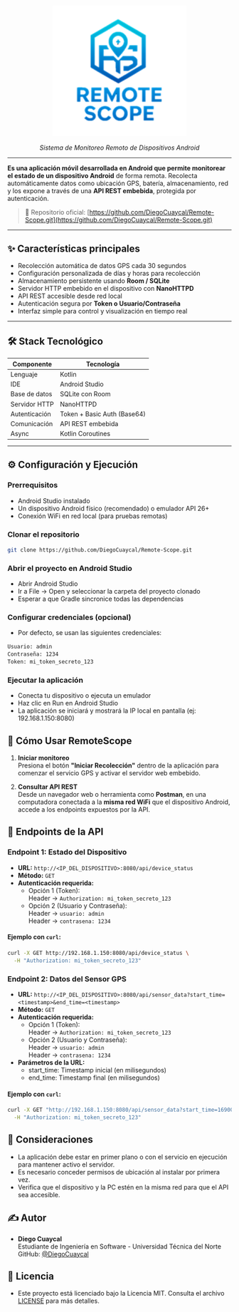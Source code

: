 <p align="center">
  <img src="LogoRemoteScope.png" alt="Logo de RemoteScope" width="300"/>
</p>

<p align="center"><i>Sistema de Monitoreo Remoto de Dispositivos Android</i></p>

---

**Es una aplicación móvil desarrollada en Android que permite monitorear el estado de un dispositivo Android** de forma remota. Recolecta automáticamente datos como ubicación GPS, batería, almacenamiento, red y los expone a través de una **API REST embebida**, protegida por autenticación.

> 📁 Repositorio oficial: [https://github.com/DiegoCuaycal/Remote-Scope.git](https://github.com/DiegoCuaycal/Remote-Scope.git)
---

## ✨ Características principales

-  Recolección automática de datos GPS cada 30 segundos
-  Configuración personalizada de días y horas para recolección
-  Almacenamiento persistente usando **Room / SQLite**
-  Servidor HTTP embebido en el dispositivo con **NanoHTTPD**
-  API REST accesible desde red local
-  Autenticación segura por **Token o Usuario/Contraseña**
-  Interfaz simple para control y visualización en tiempo real

---

## 🛠️ Stack Tecnológico

| Componente          | Tecnología               |
|---------------------|---------------------------|
| Lenguaje            | Kotlin                    |
| IDE                 | Android Studio  
| Base de datos       | SQLite con Room           |
| Servidor HTTP       | NanoHTTPD                 |
| Autenticación       | Token + Basic Auth (Base64) |
| Comunicación        | API REST embebida         |
| Async               | Kotlin Coroutines         |

---

## ⚙️ Configuración y Ejecución

### Prerrequisitos

- Android Studio instalado
- Un dispositivo Android físico (recomendado) o emulador API 26+
- Conexión WiFi en red local (para pruebas remotas)

### Clonar el repositorio

```bash
git clone https://github.com/DiegoCuaycal/Remote-Scope.git
```

### Abrir el proyecto en Android Studio

- Abrir Android Studio
- Ir a File -> Open y seleccionar la carpeta del proyecto clonado
- Esperar a que Gradle sincronice todas las dependencias

### Configurar credenciales (opcional)

- Por defecto, se usan las siguientes credenciales:
  
```bash
Usuario: admin
Contraseña: 1234
Token: mi_token_secreto_123
```

### Ejecutar la aplicación

- Conecta tu dispositivo o ejecuta un emulador
- Haz clic en Run en Android Studio
- La aplicación se iniciará y mostrará la IP local en pantalla (ej: 192.168.1.150:8080)

## 🚀 Cómo Usar RemoteScope

1. **Iniciar monitoreo**  
   Presiona el botón **"Iniciar Recolección"** dentro de la aplicación para comenzar el servicio GPS y activar el servidor web embebido.

2. **Consultar API REST**  
   Desde un navegador web o herramienta como **Postman**, en una computadora conectada a la **misma red WiFi** que el dispositivo Android, accede a los endpoints expuestos por la API.


## 📡 Endpoints de la API

### Endpoint 1: Estado del Dispositivo

- **URL:** `http://<IP_DEL_DISPOSITIVO>:8080/api/device_status`
- **Método:** `GET`
- **Autenticación requerida:**
  - Opción 1 (Token):  
    Header → `Authorization: mi_token_secreto_123`
  - Opción 2 (Usuario y Contraseña):  
    Header → `usuario: admin`  
    Header → `contrasena: 1234`

#### Ejemplo con `curl`:
```bash
curl -X GET http://192.168.1.150:8080/api/device_status \
  -H "Authorization: mi_token_secreto_123"
```

### Endpoint 2: Datos del Sensor GPS

- **URL:** `http://<IP_DEL_DISPOSITIVO>:8080/api/sensor_data?start_time=<timestamp>&end_time=<timestamp>`
- **Método:** `GET`
- **Autenticación requerida:**
  - Opción 1 (Token):  
    Header → `Authorization: mi_token_secreto_123`
  - Opción 2 (Usuario y Contraseña):  
    Header → `usuario: admin`  
    Header → `contrasena: 1234`
- **Parámetros de la URL:**
  - start_time: Timestamp inicial (en milisegundos)
  - end_time: Timestamp final (en milisegundos)

#### Ejemplo con `curl`:
```bash
curl -X GET "http://192.168.1.150:8080/api/sensor_data?start_time=1690000000000&end_time=1990000000000" \
  -H "Authorization: mi_token_secreto_123"
```
## 📌 Consideraciones

- La aplicación debe estar en primer plano o con el servicio en ejecución para mantener activo el servidor.
- Es necesario conceder permisos de ubicación al instalar por primera vez.
- Verifica que el dispositivo y la PC estén en la misma red para que el API sea accesible.

## ✍️ Autor

- **Diego Cuaycal**  
  Estudiante de Ingeniería en Software - Universidad Técnica del Norte  
  GitHub: [@DiegoCuaycal](https://github.com/DiegoCuaycal)

## 📄 Licencia

- Este proyecto está licenciado bajo la Licencia MIT.  Consulta el archivo [LICENSE](./LICENSE) para más detalles.


